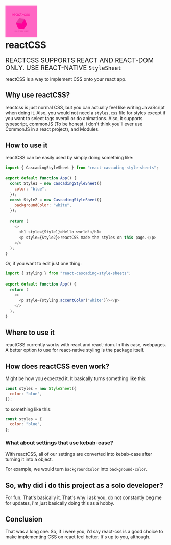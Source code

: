 # <img src="./img/logo.png" width="100px" height="100px"> <div>reactCSS</div>

<span style="font-size: 20px;">REACTCSS SUPPORTS REACT AND REACT-DOM ONLY. USE REACT-NATIVE `StyleSheet` </span>

reactCSS is a way to implement CSS onto your react app.

## Why use reactCSS?

reactcss is just normal CSS, but you can actually feel like writing JavaScript when doing it. Also, you would not need a `styles.css` file for styles except if you want to select tags overall or do animations. Also, it supports typescript, commonJS (To be honest, i don't think you'll ever use CommonJS in a react project), and Modules.

## How to use it

reactCSS can be easily used by simply doing something like:

```js
import { CascadingStyleSheet } from "react-cascading-style-sheets";

export default function App() {
  const Style1 = new CascadingStyleSheet({
    color: "blue",
  });
  const Style2 = new CascadingStyleSheet({
    backgroundColor: "white",
  });

  return (
    <>
      <h1 style={Style1}>Hello world!</h1>
      <p style={Style2}>reactCSS made the styles on this page.</p>
    </>
  );
}
```

Or, if you want to edit just one thing:

```js
import { styling } from "react-cascading-style-sheets";

export default function App() {
  return (
    <>
      <p style={styling.accentColor("white")}></p>
    </>
  );
}
```

## Where to use it

reactCSS currently works with react and react-dom. In this case, webpages. A better option to use for react-native styling is the package itself.

## How does reactCSS even work?

Might be how you expected it. It basically turns something like this:

```js
const styles = new StyleSheet({
  color: "blue",
});
```

to something like this:

```js
const styles = {
  color: "blue",
};
```

### What about settings that use kebab-case?

With reactCSS, all of our settings are converted into kebab-case after turning it into a object.

For example, we would turn `backgroundColor` into `background-color`.

## So, why did i do this project as a solo developer?

For fun. That's basically it. That's why i ask you, do not constantly beg me for updates, i'm just basically doing this as a hobby.

## Conclusion

That was a long one. So, if i were you, i'd say react-css is a good choice to make implementing CSS on react feel better. It's up to you, although.
